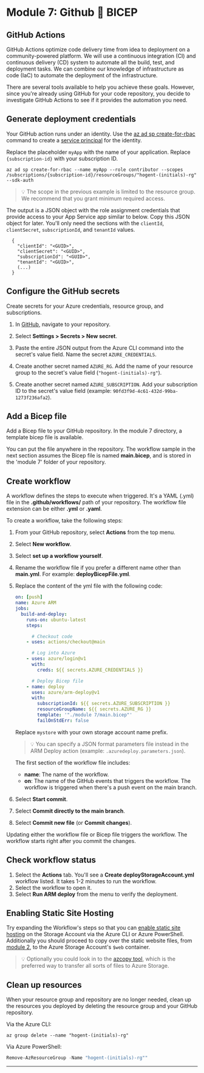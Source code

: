 # Module 7: Github 💖 BICEP

## GitHub Actions

GitHub Actions optimize code delivery time from idea to deployment on a community-powered platform. We will use a continuous integration (CI) and continuous delivery (CD) system to automate all the build, test, and deployment tasks. We can combine our knowledge of infrastructure as code (IaC) to automate the deployment of the infrastructure.

There are several tools available to help you achieve these goals. However, since you're already using GitHub for your code repository, you decide to investigate GitHub Actions to see if it provides the automation you need.

## Generate deployment credentials

Your GitHub action runs under an identity. Use the [az ad sp create-for-rbac](https://docs.microsoft.com/en-us/cli/azure/ad/sp?view=azure-cli-latest) command to create a [service principal](https://docs.microsoft.com/en-us/azure/developer/github/connect-from-azure?tabs=azure-portal%2Clinux) for the identity.

Replace the placeholder `myApp` with the name of your application. Replace `{subscription-id}` with your subscription ID.

```azurecli-interactive
az ad sp create-for-rbac --name myApp --role contributor --scopes /subscriptions/{subscription-id}/resourceGroups/"hogent-(initials)-rg" --sdk-auth
```

> 💡 The scope in the previous example is limited to the resource group. We recommend that you grant minimum required access.

The output is a JSON object with the role assignment credentials that provide access to your App Service app similar to below. Copy this JSON object for later. You'll only need the sections with the `clientId`, `clientSecret`, `subscriptionId`, and `tenantId` values.

```output
  {
    "clientId": "<GUID>",
    "clientSecret": "<GUID>",
    "subscriptionId": "<GUID>",
    "tenantId": "<GUID>",
    (...)
  }
```

## Configure the GitHub secrets

Create secrets for your Azure credentials, resource group, and subscriptions.

1. In [GitHub](https://github.com/), navigate to your repository.

1. Select **Settings > Secrets > New secret**.

1. Paste the entire JSON output from the Azure CLI command into the secret's value field. Name the secret `AZURE_CREDENTIALS`.

1. Create another secret named `AZURE_RG`. Add the name of your resource group to the secret's value field (`"hogent-(initials)-rg"`).

1. Create another secret named `AZURE_SUBSCRIPTION`. Add your subscription ID to the secret's value field (example: `90fd3f9d-4c61-432d-99ba-1273f236afa2`).

## Add a Bicep file

Add a Bicep file to your GitHub repository. In the module 7 directory, a template bicep file is available.

You can put the file anywhere in the repository. The workflow sample in the next section assumes the Bicep file is named **main.bicep**, and is stored in the 'module 7' folder of your repository.

## Create workflow

A workflow defines the steps to execute when triggered. It's a YAML (.yml) file in the **.github/workflows/** path of your repository. The workflow file extension can be either **.yml** or **.yaml**.

To create a workflow, take the following steps:

1. From your GitHub repository, select **Actions** from the top menu.
1. Select **New workflow**.
1. Select **set up a workflow yourself**.
1. Rename the workflow file if you prefer a different name other than **main.yml**. For example: **deployBicepFile.yml**.
1. Replace the content of the yml file with the following code:

    ```yml
    on: [push]
    name: Azure ARM
    jobs:
      build-and-deploy:
        runs-on: ubuntu-latest
        steps:

          # Checkout code
        - uses: actions/checkout@main

          # Log into Azure
        - uses: azure/login@v1
          with:
            creds: ${{ secrets.AZURE_CREDENTIALS }}

          # Deploy Bicep file
        - name: deploy
          uses: azure/arm-deploy@v1
          with:
            subscriptionId: ${{ secrets.AZURE_SUBSCRIPTION }}
            resourceGroupName: ${{ secrets.AZURE_RG }}
            template: '"./module 7/main.bicep"'
            failOnStdErr: false
    ```

    Replace `mystore` with your own storage account name prefix.

    > 💡 You can specify a JSON format parameters file instead in the ARM Deploy action (example: `.azuredeploy.parameters.json`).

    The first section of the workflow file includes:

    - **name**: The name of the workflow.
    - **on**: The name of the GitHub events that triggers the workflow. The workflow is triggered when there's a push event on the main branch.

1. Select **Start commit**.
1. Select **Commit directly to the main branch**.
1. Select **Commit new file** (or **Commit changes**).

Updating either the workflow file or Bicep file triggers the workflow. The workflow starts right after you commit the changes.

## Check workflow status

1. Select the **Actions** tab. You'll see a **Create deployStorageAccount.yml** workflow listed. It takes 1-2 minutes to run the workflow.
1. Select the workflow to open it.
1. Select **Run ARM deploy** from the menu to verify the deployment.

## Enabling Static Site Hosting

Try expanding the Workflow's steps so that you can [enable static site hosting](https://docs.microsoft.com/en-us/azure/storage/blobs/storage-blob-static-website-how-to?tabs=azure-portal) on the Storage Account via the Azure CLI or Azure PowerShell. Additionally you should proceed to copy over the static website files, from [module 2](https://github.com/yannickdils/Workshop-GettingStartedWithIaC/tree/main/module%202/simple-static-site), to the Azure Storage Account's ```$web``` container.

> 💡 Optionally you could look in to the [azcopy tool](https://docs.microsoft.com/en-us/azure/storage/common/storage-use-azcopy-v10), which is the preferred way to transfer all sorts of files to Azure Storage.

## Clean up resources

When your resource group and repository are no longer needed, clean up the resources you deployed by deleting the resource group and your GitHub repository.

Via the Azure CLI:

```shell
az group delete --name "hogent-(initials)-rg"
```

Via Azure PowerShell:

```powershell
Remove-AzResourceGroup -Name "hogent-(initials)-rg""
```

 

---
